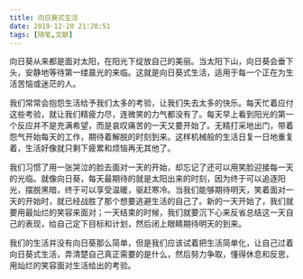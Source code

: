 ```yaml
---
title: 向日葵式生活
date: 2019-12-20 21:20:51
tags: [随笔,文献]
---
```

向日葵从来都是面对太阳，在阳光下绽放自己的美丽。当太阳下山，向日葵会垂下头，安静地等待第一缕晨光的来临。这就是向日葵式生活，适用于每一个正在为生活苦恼或迷茫的人。
<!--more-->
我们常常会抱怨生活给予我们太多的考验，让我们失去太多的快乐。每天忙着应付这些考验，就让我们精疲力尽，连微笑的力气都没有了。每天早上看到阳光的第一个反应并不是充满希望，而是哀叹痛苦的一天又要开始了。无精打采地出门，带着怨气开始每天的工作，期待着解脱的时刻到来。这样机械般的生活日复一日地重复着，生活好像就只剩下疲累和烦恼再无其他了。

我们习惯了用一张哭泣的脸去面对一天的开始，却忘记了还可以用笑脸迎接每一天的光临。就像向日葵，每天最期待的就是太阳出来的时刻，因为终于可以追逐阳光，摆脱黑暗，终于可以享受温暖，驱赶寒冷。当我们能够期待明天，笑着面对一天的开始时，就已经战胜了那个想要逃避生活的自己了。新的一天开始了，我们就要用最灿烂的笑容来面对；一天结束的时候，我们就要沉下心来反省总结这一天自己的表现，给自己定下目标和计划，然后闭上眼睛期待明天的到来。

我们的生活并没有向日葵那么简单，但是我们应该试着把生活简单化，让自己过着向日葵式生活，弄清楚自己真正需要的是什么，然后努力争取，懂得休息和反思，用灿烂的笑容面对生活给出的考验。